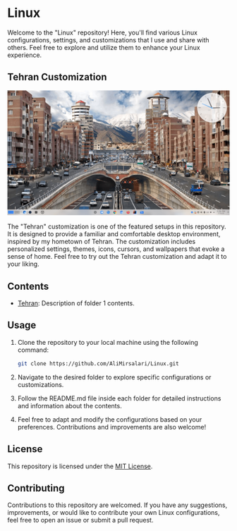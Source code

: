 # Linux

Welcome to the "Linux" repository! Here, you'll find various Linux configurations, settings, and customizations that I use and share with others. Feel free to explore and utilize them to enhance your Linux experience.

## Tehran Customization

![Image](https://raw.githubusercontent.com/AliMirsalari/Linux/master/Customization/Manjaro%20KDE/Tehran/Tehran.png)


The "Tehran" customization is one of the featured setups in this repository. It is designed to provide a familiar and comfortable desktop environment, inspired by my hometown of Tehran. The customization includes personalized settings, themes, icons, cursors, and wallpapers that evoke a sense of home. Feel free to try out the Tehran customization and adapt it to your liking.

## Contents

- [Tehran](/Customization/Manjaro%20KDE/Tehran): Description of folder 1 contents.

## Usage

1. Clone the repository to your local machine using the following command:

   ```bash
   git clone https://github.com/AliMirsalari/Linux.git

2. Navigate to the desired folder to explore specific configurations or customizations.

3. Follow the README.md file inside each folder for detailed instructions and information about the contents.
4. Feel free to adapt and modify the configurations based on your preferences. Contributions and improvements are also welcome!

## License
This repository is licensed under the [MIT License](https://choosealicense.com/licenses/mit/).

## Contributing
Contributions to this repository are welcomed. If you have any suggestions, improvements, or would like to contribute your own Linux configurations, feel free to open an issue or submit a pull request.
